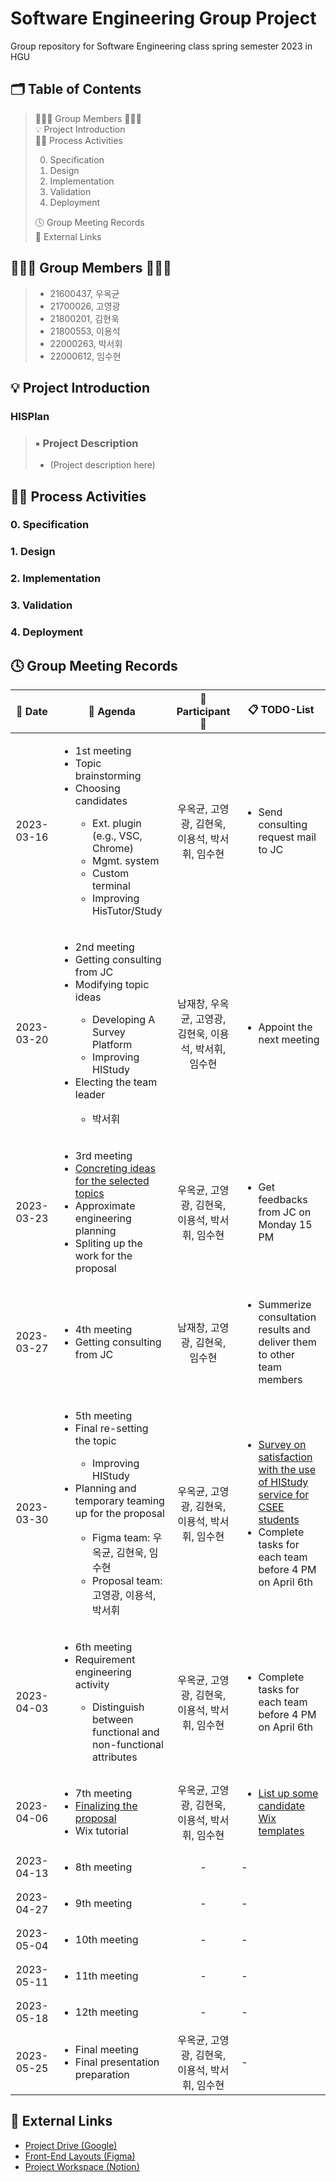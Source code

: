 # Software Engineering Group Project
Group repository for Software Engineering class spring semester 2023 in HGU

## 🗂️ Table of Contents
> 👨🏻‍💻 Group Members 👩🏻‍💻<br>
> 💡 Project Introduction<br>
> 🏃🏻 Process Activities
> 
> 0. Specification
> 1. Design
> 2. Implementation
> 3. Validation
> 4. Deployment
> 
> 🕓 Group Meeting Records<br>
> 🔗 External Links

## 👨🏻‍💻 Group Members 👩🏻‍💻
> * 21600437, 우옥균
> * 21700026, 고영광
> * 21800201, 김현욱
> * 21800553, 이용석
> * 22000263, 박서휘
> * 22000612, 임수현

## 💡 Project Introduction
### HISPlan
> ### ▪️ Project Description
> * (Project description here)

## 🏃🏻 Process Activities

### 0. Specification

### 1. Design

### 2. Implementation

### 3. Validation

### 4. Deployment

## 🕓 Group Meeting Records
| :date: Date | :page_facing_up: Agenda | :boy: Participant :girl: | 📋 TODO-List |
|:---:|---|:---:|---|
| 2023-03-16 | <ul type="disc"><li>1st meeting</li><li>Topic brainstorming</li><li>Choosing candidates</li><ul type="Circle"><li>Ext. plugin (e.g., VSC, Chrome)</li><li>Mgmt. system</li><li>Custom terminal</li><li>Improving HisTutor/Study</li></ul></ul> | 우옥균, 고영광, 김현욱, 이용석, 박서휘, 임수현 | <ul type="disc"><li>Send consulting request mail to JC</li></ul> |
| 2023-03-20 | <ul type="disc"><li>2nd meeting</li><li>Getting consulting from JC</li><li>Modifying topic ideas</li><ul type="Circle"><li>Developing A Survey Platform</li><li>Improving HIStudy</li></ul><li>Electing the team leader</li><ul type="Circle"><li>박서휘</li></ul><ul> | 남재창, 우옥균, 고영광, 김현욱, 이용석, 박서휘, 임수현 | <ul type="disc"><li>Appoint the next meeting</li></ul> |
| 2023-03-23 | <ul type="disc"><li>3rd meeting</li><li>[Concreting ideas for the selected topics](https://docs.google.com/document/d/1YUal40XFaUDtmRjfTY6IcxlK4gVEQ4yiYkfuc04HiSQ/edit?usp=sharing)</li><li>Approximate engineering planning</li><li>Spliting up the work for the proposal</li></ul> | 우옥균, 고영광, 김현욱, 이용석, 박서휘, 임수현 | <ul type="disc"><li>Get feedbacks from JC on Monday 15 PM</li></ul> |
| 2023-03-27 | <ul type="disc"><li>4th meeting</li><li>Getting consulting from JC</li></ul> | 남재창, 고영광, 김현욱, 임수현 | <ul type="disc"><li>Summerize consultation results and deliver them to other team members</li></ul> |
| 2023-03-30 | <ul type="disc"><li>5th meeting</li><li>Final re-setting the topic</li><ul type="Circle"><li>Improving HIStudy</li></ul><li>Planning and temporary teaming up for the proposal</li><ul type="Circle"><li>Figma team: 우옥균, 김현욱, 임수현</li><li>Proposal team: 고영광, 이용석, 박서휘</li></ul></ul> | 우옥균, 고영광, 김현욱, 이용석, 박서휘, 임수현 | <ul type="disc"><li>[Survey on satisfaction with the use of HIStudy service for CSEE students](https://forms.gle/DYNK9NvRt1fcPezZ9)</li><li>Complete tasks for each team before 4 PM on April 6th</li></ul> |
| 2023-04-03 | <ul type="disc"><li>6th meeting</li><li>Requirement engineering activity</li><ul type="Circle"><li>Distinguish between functional and non-functional attributes</li></ul></ul> | 우옥균, 고영광, 김현욱, 이용석, 박서휘, 임수현 | <ul type="disc"><li>Complete tasks for each team before 4 PM on April 6th</li></ul> |
| 2023-04-06 | <ul type="disc"><li>7th meeting</li><li>[Finalizing the proposal](https://docs.google.com/presentation/d/1PGSvFo0hb7rtxrX1mtV8ZI5lGEV1pZu0Lf-UUvhae2Y/edit?usp=sharing)</li><li>Wix tutorial</li></ul> | 우옥균, 고영광, 김현욱, 이용석, 박서휘, 임수현 | <ul type="disc"><li>[List up some candidate Wix templates](https://www.notion.so/Wix-a74a9d35fc4c47a68df80d07d036f628)</li></ul> |
| 2023-04-13 | <ul type="disc"><li>8th meeting</li></ul> | - | - |
| 2023-04-27 | <ul type="disc"><li>9th meeting</li></ul> | - | - |
| 2023-05-04 | <ul type="disc"><li>10th meeting</li></ul> | - | - |
| 2023-05-11 | <ul type="disc"><li>11th meeting</li></ul> | - | - |
| 2023-05-18 | <ul type="disc"><li>12th meeting</li></ul> | - | - |
| 2023-05-25 | <ul type="disc"><li>Final meeting</li><li>Final presentation preparation</li></ul> | 우옥균, 고영광, 김현욱, 이용석, 박서휘, 임수현 | - |

## 🔗 External Links
* [Project Drive (Google)](https://drive.google.com/drive/folders/1rWRHikfVBgiWrjBESxA7TOUYHAg5EwgR?usp=sharing)
* [Front-End Layouts (Figma)](https://www.figma.com/file/ZMfNi93eVmKwnPYyeumoDL/Frontend-Layouts?node-id=0%3A1&t=UjplLbY1ffW3dfLo-1)
* [Project Workspace (Notion)](https://flax-damselfly-ed3.notion.site/SE-521723ee28f541b298a9431b84808530)
